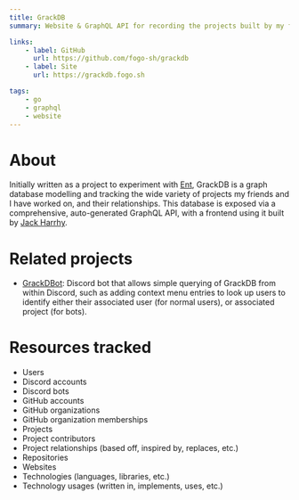 ```yaml
---
title: GrackDB
summary: Website & GraphQL API for recording the projects built by my friends and I.

links:
    - label: GitHub
      url: https://github.com/fogo-sh/grackdb
    - label: Site
      url: https://grackdb.fogo.sh

tags:
    - go
    - graphql
    - website
---
```


# About

Initially written as a project to experiment with [Ent](https://entgo.io/), GrackDB is a graph database modelling and tracking the wide variety of projects my friends and I have worked on, and their relationships.
This database is exposed via a comprehensive, auto-generated GraphQL API, with a frontend using it built by [Jack Harrhy](https://jackharrhy.com/).

# Related projects

-   [GrackDBot](https://github.com/fogo-sh/grackdbot): Discord bot that allows simple querying of GrackDB from within Discord, such as adding context menu entries to look up users to identify either their associated user (for normal users), or associated project (for bots).

# Resources tracked

-   Users
-   Discord accounts
-   Discord bots
-   GitHub accounts
-   GitHub organizations
-   GitHub organization memberships
-   Projects
-   Project contributors
-   Project relationships (based off, inspired by, replaces, etc.)
-   Repositories
-   Websites
-   Technologies (languages, libraries, etc.)
-   Technology usages (written in, implements, uses, etc.)
